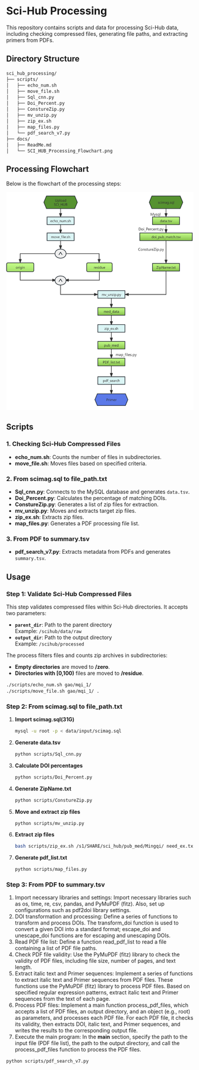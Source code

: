 # Sci-Hub Processing
This repository contains scripts and data for processing Sci-Hub data, including checking compressed files, generating file paths, and extracting primers from PDFs.
## Directory Structure
```plaintext
sci_hub_processing/
├── scripts/
│   ├── echo_num.sh
│   ├── move_file.sh
│   ├── Sql_cnn.py
│   ├── Doi_Percent.py
│   ├── ConstureZip.py
│   ├── mv_unzip.py
│   ├── zip_ex.sh
│   ├── map_files.py
│   └── pdf_search_v7.py
├── docs/
│   ├── ReadMe.md
│   └── SCI_HUB_Processing_Flowchart.png
```
## Processing Flowchart

Below is the flowchart of the processing steps:

![SCI_HUB Processing Flowchart](./docs/SCI_HUB_Processing_Flowchart.png)


## Scripts

### 1. Checking Sci-Hub Compressed Files

- **echo_num.sh**: Counts the number of files in subdirectories.
- **move_file.sh**: Moves files based on specified criteria.

### 2. From scimag.sql to file_path.txt

- **Sql_cnn.py**: Connects to the MySQL database and generates `data.tsv`.
- **Doi_Percent.py**: Calculates the percentage of matching DOIs.
- **ConstureZip.py**:  Generates a list of zip files for extraction.
- **mv_unzip.py**: Moves and extracts target zip files.
- **zip_ex.sh**: Extracts zip files.
- **map_files.py**: Generates a PDF processing file list.

### 3. From PDF to summary.tsv

- **pdf_search_v7.py**: Extracts metadata from PDFs and generates `summary.tsv`.

## Usage

### Step 1: Validate Sci-Hub Compressed Files

This step validates compressed files within Sci-Hub directories. It accepts two parameters:

- **`parent_dir`**: Path to the parent directory  
  Example: `/scihub/data/raw`
- **`output_dir`**: Path to the output directory  
  Example: `/scihub/processed`

The process filters files and counts zip archives in subdirectories:
- **Empty directories** are moved to __/zero__.
- **Directories with [0,100)** files are moved to __/residue__.

```bash
./scripts/echo_num.sh gao/mqi_1/
./scripts/move_file.sh gao/mqi_1/ .
```

### Step 2: From scimag.sql to file_path.txt

1. **Import scimag.sql(31G)**

   ```bash
   mysql -u root -p < data/input/scimag.sql
   ```

2. **Generate data.tsv**

   ```bash
   python scripts/Sql_cnn.py
   ```

3. **Calculate DOI percentages**

   ```bash
   python scripts/Doi_Percent.py
   ```

4. **Generate ZipName.txt**

   ```bash
   python scripts/ConstureZip.py
   ```

5. **Move and extract zip files**

   ```bash
   python scripts/mv_unzip.py
   ```

6. **Extract zip files**

   ```bash
   bash scripts/zip_ex.sh /s1/SHARE/sci_hub/pub_med/Mingqi/ need_ex.txt
   ```

7. **Generate pdf_list.txt**

   ```bash
   python scripts/map_files.py
   ```

### Step 3: From PDF to summary.tsv
1. Import necessary libraries and settings: Import necessary libraries such as os, time, re, csv, pandas, and PyMuPDF (fitz). Also, set up configurations such as pdf2doi library settings.
2. DOI transformation and processing: Define a series of functions to transform and process DOIs. The transform_doi function is used to convert a given DOI into a standard format; escape_doi and unescape_doi functions are for escaping and unescaping DOIs.
3. Read PDF file list: Define a function read_pdf_list to read a file containing a list of PDF file paths.
4. Check PDF file validity: Use the PyMuPDF (fitz) library to check the validity of PDF files, including file size, number of pages, and text length.
5. Extract italic text and Primer sequences: Implement a series of functions to extract italic text and Primer sequences from PDF files. These functions use the PyMuPDF (fitz) library to process PDF files. Based on specified regular expression patterns, extract italic text and Primer sequences from the text of each page.
6. Process PDF files: Implement a main function process_pdf_files, which accepts a list of PDF files, an output directory, and an object (e.g., root) as parameters, and processes each PDF file. For each PDF file, it checks its validity, then extracts DOI, italic text, and Primer sequences, and writes the results to the corresponding output file.
7. Execute the main program: In the __main__ section, specify the path to the input file (PDF file list), the path to the output directory, and call the process_pdf_files function to process the PDF files.

```bash
python scripts/pdf_search_v7.py
```
